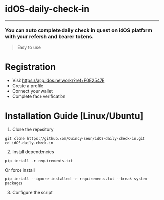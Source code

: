 # idOS-daily-check-in
______________________
### You can auto complete daily check in quest on idOS platform with your refersh and bearer tokens.
> Easy to use

# Registration
+ Visit https://app.idos.network/?ref=F0E2547E
+ Create a profile
+ Connect your wallet
+ Complete face verification

# Installation Guide [Linux/Ubuntu]
1. Clone the repository
```
git clone https://github.com/Quincy-seun/idOS-daily-check-in.git
cd idOS-daily-check-in
```
2. Install dependencies
```
pip install -r requirements.txt
```
Or force install
```
pip install --ignore-installed -r requirements.txt --break-system-packages
```
3. Configure the script
